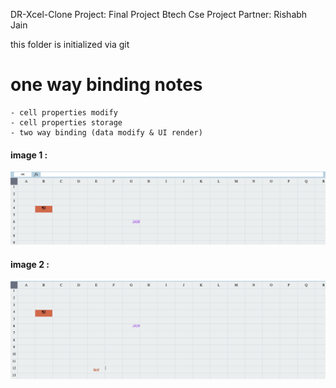 DR-Xcel-Clone Project: Final Project Btech Cse
Project Partner: Rishabh Jain

this folder is initialized via git


# one way binding notes
    - cell properties modify
    - cell properties storage
    - two way binding (data modify & UI render)

#### image 1 : 
![pic 1](./ss/1.png "ss_1")

#### image 2 : 
![pic 2](./ss/2.png "ss_2")
